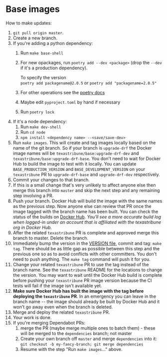 
Base images
===========

How to make updates:

1. `git pull origin master`. 
1. Create a new branch.
1. If you're adding a python dependency:
    1. Run `make base-shell`
    1. For new opackages, run `poetry add --dev <package>` (drop the `--dev` if it's a production
       dependency).  
       
       To specify the version        
       `poetry add packagename@2.0.5` 
       or
       `poetry add "packagename=2.0.5"`
    1. For other operations see the
       [poetry docs](https://poetry.eustace.io/docs/)
    1. Maybe edit `pyproject.toml` by hand if necessary
    1. Run `poetry lock`
1. If it's a node dependency:
    1. Run `make dev-shell` 
    1. Run `cd node` 
    1. `npm install <dependency name> --<save/save-dev>`
1. Run `make images`. This will create and tag 
   images locally based on the name of the git branch. So if your branch is `upgrade-drf`
   the Docker image names will be `texastribune/base:upgrade-drf-dev` and `texastribune/base:upgrade-drf-base`. You don't need to wait
   for Docker Hub to build the image to test with it locally. You can update
   `BASE_PRODUCTION_VERSION` and `BASE_DEVELOPMENT_VERSION` on your `texastribune`
   PR to `upgrade-drf-base` and `upgrade-drf-dev` respectively.
1. Commit your changes to that branch.
1. If this is a small change that's very unlikely to affect anyone else then merge this
   branch into `master` and skip the next step and any remaining step involving a PR.
1. Push your branch. Docker Hub will build the image with the same names as the previous
   step. Now anyone else can review that PR once the image tagged with the branch name has been built. You can check the status of the builds on [Docker Hub](https://hub.docker.com/repository/docker/texastribune/base). _You'll see a more accurate build log when logged-in under an account that is affiliated with the texastribune org in Docker Hub._
1. After the related `texastribune` PR is complete and approved merge this branch to
   master. Delete the branch.
1. Immediately bump the version in the [VERSION file](VERSION), commit and tag: `make tag`. There
   should be as little gap as possible between this step and the previous one so as to
   avoid conflicts with other committers. You don't need to push anything. The `make tag` command will 
   push it for you.
1. Change your related `texastribune` PR to use the tag instead of the branch name. See
   the `texastribune` README for the locations to change the version. You may want to wait until the Docker Hub build is complete before pushing your `texastribune` PR image version because the CI tests will fail if the image isn't available yet.
1. **Make sure Docker Hub has built the image with the tag before deploying the
   `texastribune` PR**. In an emergency you can leave in the branch name -- the image should
   already be built by Docker Hub and it won't go away even when the branch is deleted.
1. Merge and deploy the related `texastribune` PR.
1. Your work is done.
1. If you're merging Dependabot PRs:
    1. merge the PR (maybe merge multiple ones to batch them) - these will be merged to
       the `dependencies` branch; not master
    1. Create your own branch off `master` and merge `dependencies` into it: `git
       checkout -b my-fancy-branch; git merge dependencies`
    1. Resume with the step "Run `make images`..." above. 
